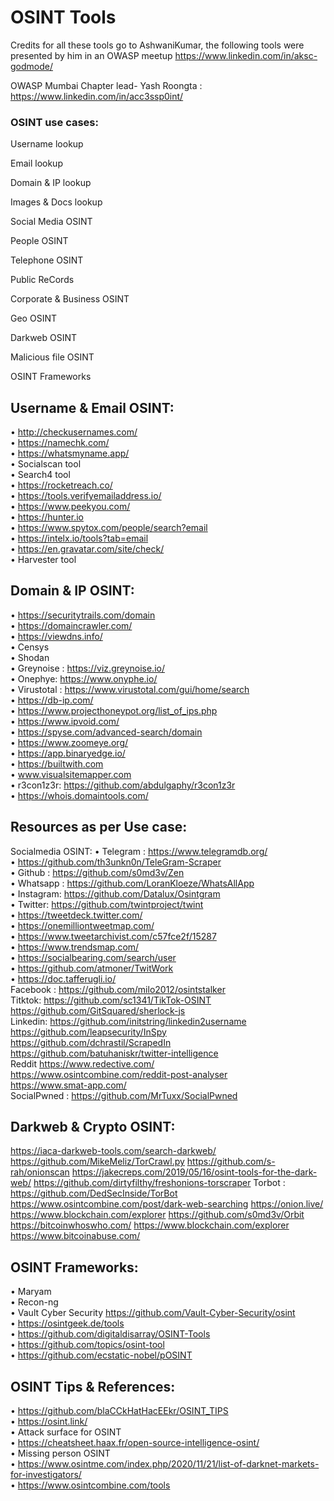 # OSINT Tools 


Credits for all these tools go to AshwaniKumar, the following tools were presented by him in an OWASP meetup https://www.linkedin.com/in/aksc-godmode/

OWASP Mumbai Chapter lead- Yash Roongta : https://www.linkedin.com/in/acc3ssp0int/


### OSINT use cases:
Username lookup

Email lookup

Domain & IP lookup

Images & Docs lookup

Social Media OSINT

People OSINT

Telephone OSINT

Public ReCords

Corporate & Business OSINT

Geo OSINT

Darkweb OSINT

Malicious file OSINT

OSINT Frameworks


##  Username & Email  OSINT:
• http://checkusernames.com/   
• https://namechk.com/   
• https://whatsmyname.app/   
• Socialscan tool  
• Search4 tool  
• https://rocketreach.co/  
• https://tools.verifyemailaddress.io/  
• https://www.peekyou.com/  
•  https://hunter.io   
• https://www.spytox.com/people/search?email  
• https://intelx.io/tools?tab=email   
• https://en.gravatar.com/site/check/  
• Harvester tool

## Domain & IP OSINT: 
• https://securitytrails.com/domain   
• https://domaincrawler.com/   
•  https://viewdns.info/  
• Censys  
• Shodan  
• Greynoise : https://viz.greynoise.io/  
• Onephye: https://www.onyphe.io/  
• Virustotal : https://www.virustotal.com/gui/home/search  
• https://db-ip.com/  
• https://www.projecthoneypot.org/list_of_ips.php  
•  https://www.ipvoid.com/  
• https://spyse.com/advanced-search/domain  
• https://www.zoomeye.org/  
• https://app.binaryedge.io/   
• https://builtwith.com   
• www.visualsitemapper.com  
• r3con1z3r:  https://github.com/abdulgaphy/r3con1z3r  
• https://whois.domaintools.com/ 

## Resources as per Use case:


Socialmedia OSINT:
• Telegram : https://www.telegramdb.org/    
• https://github.com/th3unkn0n/TeleGram-Scraper    
• Github : https://github.com/s0md3v/Zen  
• Whatsapp : https://github.com/LoranKloeze/WhatsAllApp  
• Instagram: https://github.com/Datalux/Osintgram  
• Twitter: https://github.com/twintproject/twint  
• https://tweetdeck.twitter.com/  
• https://onemilliontweetmap.com/  
• https://www.tweetarchivist.com/c57fce2f/15287  
• https://www.trendsmap.com/  
• https://socialbearing.com/search/user  
• https://github.com/atmoner/TwitWork  
• https://doc.tafferugli.io/  
Facebook : https://github.com/milo2012/osintstalker  
Titktok: https://github.com/sc1341/TikTok-OSINT   
https://github.com/GitSquared/sherlock-js   
Linkedin: https://github.com/initstring/linkedin2username   
https://github.com/leapsecurity/InSpy   
https://github.com/dchrastil/ScrapedIn   
https://github.com/batuhaniskr/twitter-intelligence   
Reddit  https://www.redective.com/   
https://www.osintcombine.com/reddit-post-analyser   
https://www.smat-app.com/  
SocialPwned :  https://github.com/MrTuxx/SocialPwned  

## Darkweb & Crypto OSINT:
 https://iaca-darkweb-tools.com/search-darkweb/ 
https://github.com/MikeMeliz/TorCrawl.py 
https://github.com/s-rah/onionscan 
https://jakecreps.com/2019/05/16/osint-tools-for-the-dark-web/ 
https://github.com/dirtyfilthy/freshonions-torscraper 
Torbot : https://github.com/DedSecInside/TorBot 
https://www.osintcombine.com/post/dark-web-searching 
https://onion.live/ 
https://www.blockchain.com/explorer 
https://github.com/s0md3v/Orbit 
https://bitcoinwhoswho.com/ 
https://www.blockchain.com/explorer 
 https://www.bitcoinabuse.com/ 
 
## OSINT Frameworks:
•  Maryam  
• Recon-ng  
• Vault Cyber Security https://github.com/Vault-Cyber-Security/osint   
• https://osintgeek.de/tools   
• https://github.com/digitaldisarray/OSINT-Tools   
• https://github.com/topics/osint-tool   
• https://github.com/ecstatic-nobel/pOSINT   

## OSINT Tips & References: 
• https://github.com/blaCCkHatHacEEkr/OSINT_TIPS  
• https://osint.link/     
• Attack surface for OSINT   
• https://cheatsheet.haax.fr/open-source-intelligence-osint/   
• Missing person OSINT  
• https://www.osintme.com/index.php/2020/11/21/list-of-darknet-markets-for-investigators/   
• https://www.osintcombine.com/tools


